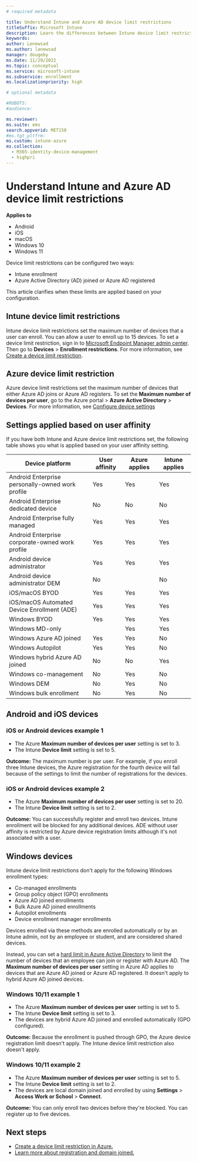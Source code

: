 ```yaml
---
# required metadata

title: Understand Intune and Azure AD device limit restrictions
titleSuffix: Microsoft Intune
description: Learn the differences between Intune device limit restrictions and Azure AD device limit restrictions. 
keywords:
author: Lenewsad
ms.author: lanewsad
manager: dougeby
ms.date: 11/29/2022
ms.topic: conceptual
ms.service: microsoft-intune
ms.subservice: enrollment
ms.localizationpriority: high

# optional metadata

#ROBOTS:
#audience:

ms.reviewer: 
ms.suite: ems
search.appverid: MET150
#ms.tgt_pltfrm:
ms.custom: intune-azure
ms.collection:
  - M365-identity-device-management
  - highpri
---
```


# Understand Intune and Azure AD device limit restrictions  

**Applies to**
- Android
- iOS
- macOS
- Windows 10
- Windows 11

Device limit restrictions can be configured two ways:
- Intune enrollment
- Azure Active Directory (AD) joined or Azure AD registered

This article clarifies when these limits are applied based on your configuration.

## Intune device limit restrictions

Intune device limit restrictions set the maximum number of devices that a user can enroll. You can allow a user to enroll up to 15 devices. To set a device limit restriction, sign in to [Microsoft Endpoint Manager admin center](https://go.microsoft.com/fwlink/?linkid=2109431). Then go to **Devices** > **Enrollment restrictions**. For more information, see [Create a device limit restriction](create-device-limit-restrictions.md).  

## Azure device limit restriction

Azure device limit restrictions set the maximum number of devices that either Azure AD joins or Azure AD registers. To set the **Maximum number of devices per user**, go to the Azure portal > **Azure Active Directory** > **Devices**. For more information, see [Configure device settings](/azure/active-directory/devices/device-management-azure-portal)

## Settings applied based on user affinity

If you have both Intune and Azure device limit restrictions set, the following table shows you what is applied based on your user affinity setting.

| Device platform | User affinity | Azure applies | Intune applies |  
| ----- | ----- | ----- | ----- |
| Android Enterprise personally-owned work profile | Yes | Yes | Yes|  
| Android Enterprise dedicated device | No | No | No |  
| Android Enterprise fully managed | Yes | Yes | Yes |  
| Android Enterprise corporate-owned work profile | Yes | Yes | Yes |  
| Android device administrator | Yes | Yes | Yes |  
| Android device administrator DEM | No | | No | 
| iOS/macOS BYOD | Yes | Yes | Yes |  
| iOS/macOS Automated Device Enrollment (ADE) | Yes | Yes | Yes |  
| Windows BYOD | Yes | Yes | Yes |  
| Windows MD-only | | Yes | Yes |  
| Windows Azure AD joined| Yes | Yes | No |  
| Windows Autopilot | Yes | Yes | No |  
| Windows hybrid Azure AD joined | No | No | Yes |  
| Windows co-management | No | Yes | No |  
| Windows DEM | No | Yes | No |  
| Windows bulk enrollment | No | Yes | No |  


## Android and iOS devices

### iOS or Android devices example 1

- The Azure **Maximum number of devices per user** setting is set to 3.
- The Intune **Device limit** setting is set to 5.
 
**Outcome:** The maximum number is per user. For example, if you enroll three Intune devices, the Azure registration for the fourth device will fail because of the settings to limit the number of registrations for the devices.

### iOS or Android devices example 2

- The Azure **Maximum number of devices per user** setting is set to 20.
- The Intune **Device limit** setting is set to 2.

**Outcome:** You can successfully register and enroll two devices. Intune enrollment will be blocked for any additional devices. ADE without user affinity is restricted by Azure device registration limits although it's not associated with a user.

## Windows devices  

Intune device limit restrictions don't apply for the following Windows enrollment types:
- Co-managed enrollments
- Group policy object (GPO) enrollments
- Azure AD joined enrollments
- Bulk Azure AD joined enrollments
- Autopilot enrollments
- Device enrollment manager enrollments

Devices enrolled via these methods are enrolled automatically or by an Intune admin, not by an employee or student, and are considered shared devices.  

Instead, you can set a [hard limit in Azure Active Directory](device-limit-intune-azure.md#azure-device-limit-restriction) to limit the number of devices that an employee can join or register with Azure AD. The **Maximum number of devices per user** setting in Azure AD applies to devices that are Azure AD joined or Azure AD registered. It doesn't apply to hybrid Azure AD joined devices.  

### Windows 10/11 example 1

- The Azure **Maximum number of devices per user** setting is set to 5.
- The Intune **Device limit** setting is set to 3.
- The devices are hybrid Azure AD joined and enrolled automatically (GPO configured).

**Outcome:** Because the enrollment is pushed through GPO, the Azure device registration limit doesn't apply.  The Intune device limit restriction also doesn't apply.

### Windows 10/11 example 2  

- The Azure **Maximum number of devices per user** setting is set to 5.
- The Intune **Device limit** setting is set to 2.
- The devices are local domain joined and enrolled by using **Settings** > **Access Work or School** > **Connect**.

**Outcome:** You can only enroll two devices before they're blocked. You can register up to five devices.


## Next steps

- [Create a device limit restriction in Azure.](/azure/active-directory/devices/device-management-azure-portal#configure-device-settings)
- [Learn more about registration and domain joined.](/azure/active-directory/devices/overview#getting-devices-in-azure-ad)
